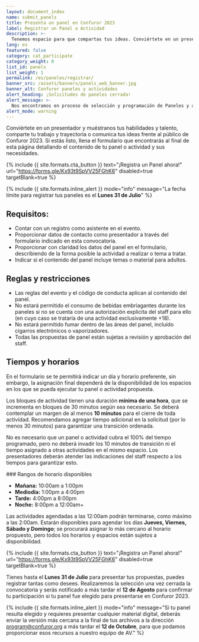 ```yaml
---
layout: document_index
name: submit_panels
title: Presenta un panel en Confuror 2023
label: Registrar un Panel o Actividad
description: >-
  Tenemos espacio para que compartas tus ideas. Conviértete en un presentador y crea un panel inolvidable. Sigue leyendo para averiguar cómo.
lang: es
featured: false
category: cat_participate
category_weight: 0
list_id: panels
list_weight: 1
permalink: /es/paneles/registrar/
banner_src: /assets/banners/panels_web_banner.jpg
banner_alt: Confuror paneles y actividades
alert_heading: ¡Solicitudes de paneles cerrada!
alert_message: >-
  Nos encontramos en proceso de selección y programación de Paneles y actividades para Confuror 2023. Muy pronto daremos a conocer el listado. Muchas gracias por tu participación y/o interés.
alert_mode: warning
---
```


Conviértete en un presentador y muéstranos tus habilidades y talento, comparte tu trabajo y trayectoria o comunica tus ideas frente al público de Confuror 2023. Si estás listo, llena el formulario que encontrarás al final de esta página detallando el contenido de tu panel o actividad y sus necesidades.

{%
  include {{ site.formats.cta_button }}
  text="¡Registra un Panel ahora!"
  url="https://forms.gle/Kx93t9SpVV25FGhK6"
  disabled=true
  targetBlank=true
%}

{%
  include {{ site.formats.inline_alert }}
  mode="info"
  message="La fecha límite para registrar tus paneles es el <strong>Lunes 31 de Julio</strong>"
%}


## Requisitos:
- Contar con un registro como asistente en el evento.
- Proporcionar datos de contacto como presentador a través del formulario indicado en esta convocatoria.
- Proporcionar con claridad los datos del panel en el formulario, describiendo de la forma posible la actividad a realizar o tema a tratar.
- Indicar si el contenido del panel incluye temas o material para adultos.

## Reglas y restricciones
- Las reglas del evento y el código de conducta aplican al contenido del panel.
- No estará permitido el consumo de bebidas embriagantes durante los paneles si no se cuenta con una autorización explicita del staff para ello (en cuyo caso se trataría de una actividad exclusivamente +18).
- No estará permitido fumar dentro de las áreas del panel, incluído cigarros electrónicos o vaporizadores.
- Todas las propuestas de panel están sujetas a revisión y aprobación del staff.

## Tiempos y horarios
En el formulario se te permitirá indicar un día y horario preferente, sin embargo, la asignación final dependerá de la disponibilidad de los espacios en los que se pueda ejecutar tu panel o actividad propuesta.

Los bloques de actividad tienen una duración **mínima de una hora**, que se incrementa en bloques de 30 minutos según sea necesario. Se deberá contemplar un margen de al menos **10 minutos** para el cierre de toda actividad. Recomendamos agregar tiempo adicional en la solicitud (por lo menos 30 minutos) para garantizar una transición ordenada.

No es necesario que un panel o actividad cubra el 100% del tiempo programado, pero no deberá invadir los 10 minutos de transición ni el tiempo asignado a otras actividades en el mismo espacio. Los presentadores deberán atender las indicaciones del staff respecto a los tiempos para garantizar esto.

### Rangos de horario disponibles

- **Mañana:** 10:00am a 1:00pm
- **Mediodía:** 1:00pm a 4:00pm
- **Tarde:** 4:00pm a 8:00pm
- **Noche:** 8:00pm a 12:00am+

Las actividades agendadas a las 12:00am podrán terminarse, como máximo a las 2:00am. Estarán disponibles para agendar los días **Jueves, Viernes, Sábado y Domingo**; se procurará asignar lo más cercano al horario propuesto, pero todos los horarios y espacios están sujetos a disponibilidad.

{%
  include {{ site.formats.cta_button }}
  text="¡Registra un Panel ahora!"
  url="https://forms.gle/Kx93t9SpVV25FGhK6"
  disabled=true
  targetBlank=true
%}

Tienes hasta el **Lunes 31 de Julio** para presentar tus propuestas, puedes registrar tantas como desees. Realizaremos la selección una vez cerrada la convocatoria y serás notificado a más tardar el **12 de Agosto** para confirmar tu participación si tu panel fue elegido para presentarse en Confuror 2023.

{%
  include {{ site.formats.inline_alert }}
  mode="info"
  message="Si tu panel resulta elegido y requieres presentar cualquier material digital, deberás enviar la versión más cercana a la final de tus archivos a la dirección program@confuror.org a más tardar el <strong>12 de Octubre</strong>, para que podamos proporcionar esos recursos a nuestro equipo de AV."
%}
